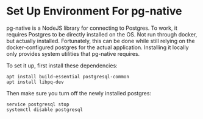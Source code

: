 # Set Up Environment For pg-native

pg-native is a NodeJS library for connecting to Postgres. To work, it requires Postgres to be directly installed on the OS. Not run through docker, but actually installed. Fortunately, this can be done while still relying on the docker-configured postgres for the actual application. Installing it locally only provides system utilities that pg-native requires.

To set it up, first install these dependencies:

```
apt install build-essential postgresql-common
apt install libpq-dev
```

Then make sure you turn off the newly installed postgres:

```
service postgresql stop
systemctl disable postgresql
```

